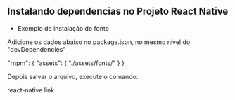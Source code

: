 ## Instalando dependencias no Projeto React Native

* Exemplo de instalação de fonte

Adicione os dados abaixo no package.json, no mesmo nivel do "devDependencies"

"rnpm": {
  "assets": {
	"./assets/fonts/"
  }
}

Depois salvar o arquivo, execute o comando:

react-native link